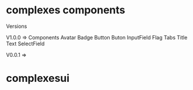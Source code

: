 # complexes components

Versions

V1.0.0 => Components
Avatar
Badge
Button
Buton
InputField
Flag
Tabs
Title
Text
SelectField

V0.0.1 =>

# complexesui
